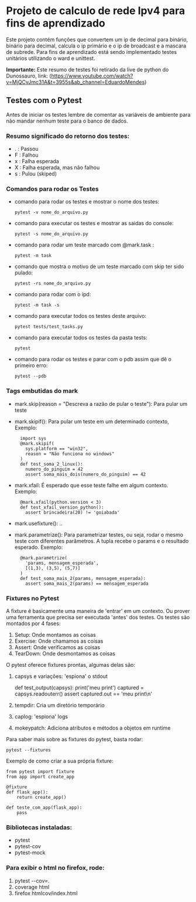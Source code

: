 # Projeto de calculo de rede Ipv4 para fins de aprendizado

Este projeto contém funções que convertem um ip de decimal para binário, binário para decimal, calcula
o ip primário e o ip de broadcast e a mascara de subrede. Para fins de aprendizado está sendo implementado testes unitários utilizando o ward e unittest.

**Importante:** Este resumo de testes foi retirado da live de python do Dunossauro, link: (https://www.youtube.com/watch?v=MjQCvJmc31A&t=3955s&ab_channel=EduardoMendes)

## Testes com o Pytest

Antes de iniciar os testes lembre de comentar as variáveis de ambiente para não
mandar nenhum teste para o banco de dados.

### Resumo significado do retorno dos testes:

* . : Passou
* F : Falhou
* x : Falha esperada
* X : Falha esperada, mas não falhou
* s : Pulou (skiped)

### Comandos para rodar os Testes

* comando para rodar os testes e mostrar o nome dos testes:

      pytest -v nome_do_arquivo.py

* comando para executar os testes e mostrar as saidas do console:

      pytest -s nome_do_arquivo.py

* comando para rodar um teste marcado com @mark.task :

      pytest -m task

* comando que mostra o motivo de um teste marcado com skip ter sido pulado:

      pytest -rs nome_do_arquivo.py

* comando para rodar com o ipd:

      pytest -m task -s

* comando para executar todos os testes deste arquivo:

      pytest tests/test_tasks.py

* comando para executar todos os testes da pasta tests:

      pytest

* comando para rodar os testes e parar com o pdb assim que dê o primeiro erro:

      pytest --pdb

### Tags embutidas do mark

* mark.skip(reason = "Descreva a razão de pular o teste"): Para pular um teste

* mark.skipif(): Para pular um teste em um determinado contexto, Exemplo:

        import sys
        @mark.skipif(
          sys.platform == "win32",
          reason = "Não funciona no windows"
        )
        def test_soma_2_linux():
          numero_do_pinguim = 42
          assert soma_mais_dois(numero_do_pinguim) == 42

* mark.xfail: É esperado que esse teste falhe em algum contexto. Exemplo:

        @mark.xfail(python.version < 3)
        def test_xfail_version_python():
          assert brincadeira(20) != 'goiabada'

* mark.usefixture(): ..

* mark.parametrize(): Para parametrizar testes, ou seja, rodar o mesmo teste com diferentes
parâmetros. A tupla recebe o params e o resultado esperado. Exemplo:

        @mark.parametrize(
          'params, mensagem_esperada',
          [(1,3), (3,5), (5,7)]
        )
        def test_soma_mais_2(params, mensagem_esperada):
          assert soma_mais_2(params) == mensagem_esperada

### Fixtures no Pytest

A fixture é basicamente uma maneira de 'entrar' em um contexto. Ou prover uma ferramenta que precisa
ser executada 'antes' dos testes. Os testes são montados por 4 fases:

1. Setup: Onde montamos as coisas
2. Exercise: Onde chamamos as coisas
3. Assert: Onde verificamos as coisas
4. TearDown: Onde desmontamos as coisas

O pytest oferece fixtures prontas, algumas delas são:

1. capsys e variações: 'espiona' o stdout

      def test_output(capsys):
          print('meu print')
          captured = capsys.readouterr()
          assert captured.out == 'meu print\n'

2. tempdir: Cria um diretório temporário
3. caplog: 'espiona' logs
4. mokeypatch: Adiciona atributos e métodos a objetos em runtime

Para saber mais sobre as fixtures do pytest, basta rodar:

    pytest --fixtures

Exemplo de como criar a sua própria fixture:

    from pytest import fixture
    from app import create_app

    @fixture
    def flask_app():
        return create_app()

    def teste_com_app(flask_app):
        pass

### Bibliotecas instaladas:

* pytest
* pytest-cov
* pytest-mock

### Para exibir o html no firefox, rode:

1. pytest --cov=.
2. coverage html
3. firefox htmlcov/index.html

